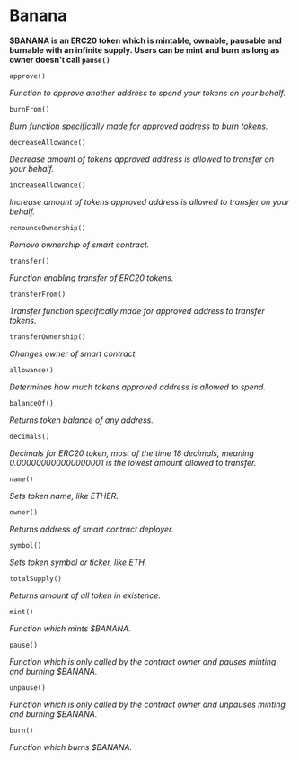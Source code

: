 # Banana
**$BANANA is an ERC20 token which is mintable, ownable, pausable and burnable with an infinite supply. Users can be mint and burn as long as owner doesn't call `pause()`**

```
approve()
```
*Function to approve another address to spend your tokens on your behalf.*

```
burnFrom()
```
*Burn function specifically made for approved address to burn tokens.*

```
decreaseAllowance()
```
*Decrease amount of tokens approved address is allowed to transfer on your behalf.*

```
increaseAllowance()
```
*Increase amount of tokens approved address is allowed to transfer on your behalf.*

```
renounceOwnership()
```
*Remove ownership of smart contract.*

```
transfer()
```
*Function enabling transfer of ERC20 tokens.*

```
transferFrom()
```
*Transfer function specifically made for approved address to transfer tokens.*

```
transferOwnership()
```
*Changes owner of smart contract.*

```
allowance()
```
*Determines how much tokens approved address is allowed to spend.*

```
balanceOf()
```
*Returns token balance of any address.*

```
decimals()
```
*Decimals for ERC20 token, most of the time 18 decimals, meaning 0.000000000000000001 is the lowest amount allowed to transfer.*

```
name()
```
*Sets token name, like ETHER.*

```
owner()
```
*Returns address of smart contract deployer.*

```
symbol()
```
*Sets token symbol or ticker, like ETH.*

```
totalSupply()
```
*Returns amount of all token in existence.*

```
mint()
```
*Function which mints $BANANA.*

```
pause()
```
*Function which is only called by the contract owner and pauses minting and burning $BANANA.*

```
unpause()
```
*Function which is only called by the contract owner and unpauses minting and burning $BANANA.*

```
burn()
```
*Function which burns $BANANA.*  
